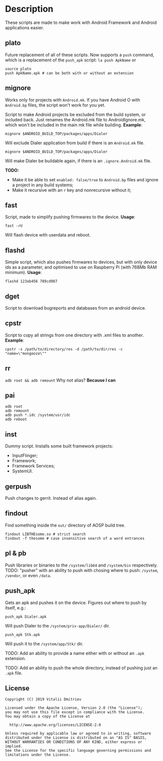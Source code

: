 # Description #

These scripts are made to make work with Android Framework and Android applications easier.

## plato ##
Future replacement of all of these scripts.
Now supports a `push` command, which is a replacement of the `push_apk` script:
`la push ApkName`
or
```
source plato
push ApkName.apk # can be both with or without an extension
```

## mignore ##

Works only for projects with `Android.mk`. If you have Android O with `Android.bp` files, the script won't work for you yet.

Script to make Android projects be excluded from the build system, or included back.
Just renames the Android.mk file to AndroidIgnore.mk, which won't be included in the main mk file while building.
**Example**:
```
mignore $ANDROID_BUILD_TOP/packages/apps/Dialer
```
Will exclude Dialer application from build if there is an `Android.mk` file.

```
mignore $ANDROID_BUILD_TOP/packages/apps/Dialer
```
Will make Dialer be buildable again, if there is an `.ignore.Android.mk` file.

**TODO:**
* Make it be able to set `enabled: false/true` to `Android.bp` files and ignore a project in any build systems;
* Make it recursive with an `r` key and nonrecursive without it;

## fast ##
Script, made to simplify pushing firmwares to the device.
**Usage**:
```
fast -rU
```
Will flash device with userdata and reboot.

## flashd ##
Simple script, which also pushes firmwares to devices, but with only device ids as a parameter,
and optimised to use on Raspberry Pi (with 768Mb RAM minimum).
**Usage**:
```
flashd 123ab456 789cd987
```

## dget ##
Script to download bugreports and databases from an android device.

## cpstr ##
Script to copy all strings from one directory with .xml files to another.
**Example**:
```
cpstr -s /path/to/directory/res -d /path/to/dir/res -c "name=\"mongooze\""
```

## rr ##
`adb root && adb remount`
Why not alias? **Because I can**

## pai ##
```
adb root
adb remount
adb push *.idc /system/usr/idc
adb reboot
```

## inst ##
Dummy script.
Installs some built framework projects:
- InputFlinger;
- Framework;
- Framework Services;
- SystemUI.

## gerpush ##
Push changes to gerrit. Instead of alias again.

## findout ##
Find something inside the `out/` directory of AOSP build tree.
```
findout LIBTHEsome.so # strict search
findout -f thesome # case insensitive search of a word entrances
```

## pl & pb ##

Push libraries or binaries to the `/system/lib64` and `/system/bin` respectively.
TODO: "pusher" with an ability to push with chosing where to push: `/system`, `/vendor`, or even `/data`.

## push_apk ##
Gets an apk and pushes it on the device. Figures out where to push by itself, e.g.:
```
push_apk Dialer.apk
```
Will push Dialer to the `/system/priv-app/Dialer/` dir.
```
push_apk Stk.apk
```
Will push it to the `/system/app/Stk/` dir.

TODO: Add an ability to provide a name either with or without an `.apk` extension.

TODO: Add an ability to push the whole directory, instead of pushing just an `.apk` file.


## License ##

```
Copyright (C) 2019 Vitalii Dmitriev

Licensed under the Apache License, Version 2.0 (the "License");
you may not use this file except in compliance with the License.
You may obtain a copy of the License at

  http://www.apache.org/licenses/LICENSE-2.0

Unless required by applicable law or agreed to in writing, software
distributed under the License is distributed on an "AS IS" BASIS,
WITHOUT WARRANTIES OR CONDITIONS OF ANY KIND, either express or implied.
See the License for the specific language governing permissions and
limitations under the License.
```
